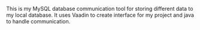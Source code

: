 This is my MySQL database communication tool for storing different data to my local database. It uses Vaadin to create interface for my project and java to handle communication.

